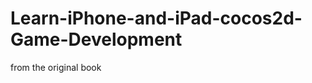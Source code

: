 Learn-iPhone-and-iPad-cocos2d-Game-Development
==============================================

from the original book
